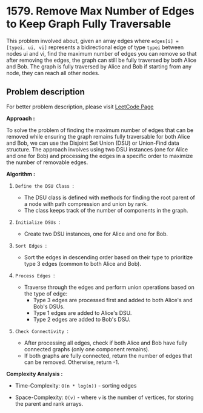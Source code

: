# 1579. Remove Max Number of Edges to Keep Graph Fully Traversable

This problem involved about, given an array edges where `edges[i] = [typei, ui, vi]` represents a bidirectional edge of type `typei` between nodes ui and vi, find the maximum number of edges you can remove so that after removing the edges, the graph can still be fully traversed by both Alice and Bob. The graph is fully traversed by Alice and Bob if starting from any node, they can reach all other nodes.

## Problem description

For better problem description, please visit [LeetCode Page](https://leetcode.com/problems/remove-max-number-of-edges-to-keep-graph-fully-traversable/description/)

**Approach :**<br/>

To solve the problem of finding the maximum number of edges that can be removed while ensuring the graph remains fully traversable for both Alice and Bob, we can use the Disjoint Set Union (DSU) or Union-Find data structure. The approach involves using two DSU instances (one for Alice and one for Bob) and processing the edges in a specific order to maximize the number of removable edges.

**Algorithm :**<br/>

1. `Define the DSU Class `:

    - The DSU class is defined with methods for finding the root parent of a node with path compression and union by rank.
    - The class keeps track of the number of components in the graph.

2. `Initialize DSUs `:

    - Create two DSU instances, one for Alice and one for Bob.

3. `Sort Edges `:

    - Sort the edges in descending order based on their type to prioritize type 3 edges (common to both Alice and Bob).

4. `Process Edges `:

    - Traverse through the edges and perform union operations based on the type of edge:
        - Type 3 edges are processed first and added to both Alice's and Bob's DSUs.
        - Type 1 edges are added to Alice's DSU.
        - Type 2 edges are added to Bob's DSU.

5. `Check Connectivity `:
    - After processing all edges, check if both Alice and Bob have fully connected graphs (only one component remains).
    - If both graphs are fully connected, return the number of edges that can be removed. Otherwise, return -1.

**Complexity Analysis :**<br/>

-   Time-Complexity: `O(n * log(n))` - sorting edges

-   Space-Complexity: `O(v)` - where `v` is the number of vertices, for storing the parent and rank arrays.